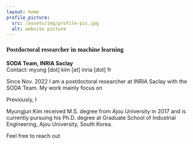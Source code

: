 ```yaml
---
layout: home
profile_picture:
  src: /assets/img/profile-pic.jpg
  alt: website picture
---
```


<h3 style="font-family:san-serif">
  <b> Postdoctoral researcher in machine learning </b>
</h3>

<p>
  <b> SODA Team, INRIA Saclay </b></br>
  Contact: myung [dot] kim [at] inria [dot] fr
</p>

<p>
Since Nov. 2022 I am a postdoctoral researcher at INRIA Saclay with the SODA Team. My work mainly focus on 
</p>

Previously, I 


Myungjun Kim received M.S. degree from Ajou University in 2017 and is currently pursuing his Ph.D. degree at Graduate School of Industrial Engineering, Ajou University, South Korea.

Feel free to reach out
